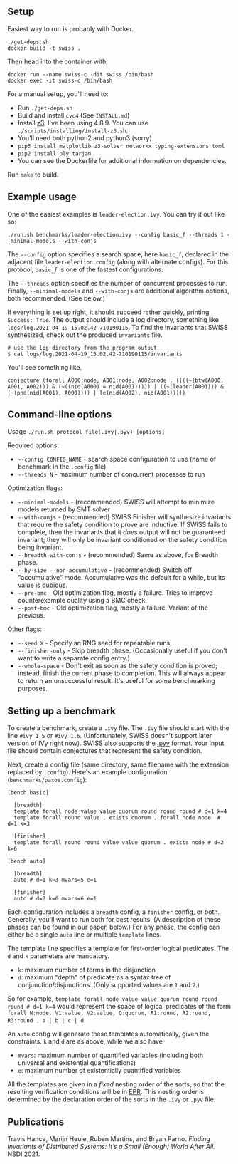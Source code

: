 ## Setup

Easiest way to run is probably with Docker.

    ./get-deps.sh
    docker build -t swiss .

Then head into the container with,

    docker run --name swiss-c -dit swiss /bin/bash
    docker exec -it swiss-c /bin/bash

For a manual setup, you'll need to:

 * Run `./get-deps.sh`
 * Build and install `cvc4` (See `INSTALL.md`)
 * Install [z3](https://github.com/Z3Prover/z3). I've been using 4.8.9. You can use `./scripts/installing/install-z3.sh`.
 * You'll need both python2 and python3 (sorry)
 * `pip3 install matplotlib z3-solver networkx typing-extensions toml`
 * `pip2 install ply tarjan`
 * You can see the Dockerfile for additional information on dependencies.

Run `make` to build.

## Example usage

One of the easiest examples is `leader-election.ivy`. You can try it out like so:

    ./run.sh benchmarks/leader-election.ivy --config basic_f --threads 1 --minimal-models --with-conjs

The `--config` option specifies a search space, here `basic_f`,
declared in the adjacent file `leader-election.config` (along with alternate configs).
For this protocol, `basic_f` is one of the fastest configurations.

The `--threads` option specifies the number of concurrent processes to run. Finally, 
`--minimal-models` and `--with-conjs` are additional algorithm options, both recommended. (See below.)

If everything is set up right, it should succeed rather quickly, printing `Success: True`.
The output should include a log directory, something like `logs/log.2021-04-19_15.02.42-710190115`.
To find the invariants that SWISS synthesized, check out the produced `invariants` file.

    # use the log directory from the program output
    $ cat logs/log.2021-04-19_15.02.42-710190115/invariants

You'll see something like,

    conjecture (forall A000:node, A001:node, A002:node . ((((~(btw(A000, A001, A002))) & (~((nid(A000) = nid(A001))))) | ((~(leader(A001))) & (~(pnd(nid(A001), A000)))) | le(nid(A002), nid(A001)))))
    
## Command-line options

Usage `./run.sh protocol_file(.ivy|.pyv) [options]`

Required options:

* `--config CONFIG_NAME` - search space configuration to use (name of benchmark in the `.config` file)
* `--threads N` - maximum number of concurrent processes to run

Optimization flags:

* `--minimal-models` - (recommended) SWISS will attempt to minimize models returned by SMT solver
* `--with-conjs` - (recommended) SWISS Finisher will synthesize invariants that require the safety condition to prove are inductive.
   If SWISS fails to complete, then the invariants that it _does_ output will not be guaranteed invariant; they will only
   be invariant conditioned on the safety condition being invariant.
* `--breadth-with-conjs` - (recommended) Same as above, for Breadth phase.
* `--by-size --non-accumulative` - (recommended) Switch off "accumulative" mode. Accumulative was the default for a while, but its value is dubious.
* `--pre-bmc` - Old optimization flag, mostly a failure. Tries to improve counterexample quality using a BMC check.
* `--post-bmc` - Old optimization flag, mostly a failure. Variant of the previous.

Other flags:

* `--seed X` - Specify an RNG seed for repeatable runs.
* `--finisher-only` - Skip breadth phase. (Occasionally useful if you don't want to write a separate config entry.)
* `--whole-space` - Don't exit as soon as the safety condition is proved; instead, finish the current phase to completion.
   This will always appear to return an unsuccessful result. It's useful for some benchmarking purposes.

## Setting up a benchmark

To create a benchmark, create a `.ivy` file. The `.ivy` file should start with the line `#ivy 1.5` or `#ivy 1.6`.
(Unfortunately, SWISS doesn't support later version of IVy right now).
SWISS also supports the [.pyv](https://github.com/wilcoxjay/mypyvy) format.
Your input file should contain conjectures that represent the safety condition.

Next, create a config file (same directory, same filename with the extension replaced by `.config`).
Here's an example configuration (`benchmarks/paxos.config`):

    [bench basic]

      [breadth]
      template forall node value value quorum round round round # d=1 k=4                                
      template forall round value . exists quorum . forall node node  # d=1 k=3                          

      [finisher]
      template forall round round value value quorum . exists node # d=2 k=6
      
    [bench auto] 

      [breadth]
      auto # d=1 k=3 mvars=5 e=1                                                                         

      [finisher] 
      auto # d=2 k=6 mvars=6 e=1

Each configuration includes a `breadth` config, a `finisher` config, or both. Generally, you'll want to run
both for best results. (A description of these phases can be found in our paper, below.)
For any phase, the config can either be a single `auto` line
or multiple `template` lines.

The template line specifies a template for first-order logical predicates. The `d` and `k` parameters are mandatory.

 * `k`: maximum number of terms in the disjunction
 * `d`: maximum "depth" of predicate as a syntax tree of conjunction/disjunctions. (Only supported values are `1` and `2`.)

So for example,
`template forall node value value quorum round round round # d=1 k=4` would represent the space of logical predicates of the form
`forall N:node, V1:value, V2:value, Q:quorum, R1:round, R2:round, R3:round . a | b | c | d`.

An `auto` config will generate these templates automatically, given the constraints. `k` and `d` are as above, while we also have

 * `mvars`: maximum number of quantified variables (including both universal and existential quantifications)
 * `e`: maximum number of existentially quantified variables

All the templates are given in a _fixed_ nesting order of the sorts, so that the resulting verification
conditions will be in [EPR](https://en.wikipedia.org/wiki/Bernays%E2%80%93Sch%C3%B6nfinkel_class).
This nesting order is determined by the declaration order of the sorts in the `.ivy` or `.pyv` file.

## Publications

Travis Hance, Marijn Heule, Ruben Martins, and Bryan Parno.
_Finding Invariants of Distributed Systems: It’s a Small (Enough) World After All._
NSDI 2021.
